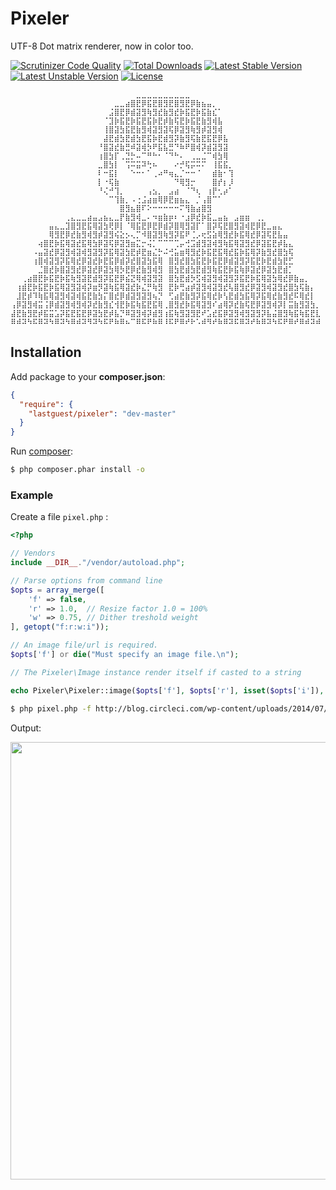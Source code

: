 # Pixeler

UTF-8 Dot matrix renderer, now in color too.

[![Scrutinizer Code Quality](https://scrutinizer-ci.com/g/lastguest/pixeler/badges/quality-score.png?b=master)](https://scrutinizer-ci.com/g/lastguest/pixeler/?branch=master)
[![Total Downloads](https://poser.pugx.org/lastguest/pixeler/downloads.svg)](https://packagist.org/packages/lastguest/pixeler)
[![Latest Stable Version](https://poser.pugx.org/lastguest/pixeler/v/stable.svg)](https://packagist.org/packages/lastguest/pixeler)
[![Latest Unstable Version](https://poser.pugx.org/lastguest/pixeler/v/unstable.svg)](https://packagist.org/packages/lastguest/pixeler)
[![License](https://poser.pugx.org/lastguest/pixeler/license.svg)](https://packagist.org/packages/lastguest/pixeler)


```
⠀⠀⠀⠀⠀⠀⠀⠀⠀⠀⠀⠀⠀⠀⠀⠀⠀⠀⠀⠀⠀⠀⠀⣀⣀⣀⣀⣀⣀⣀⣀⣀⣀⠀⠀⠀⠀⠀⠀⠀⠀⠀⠀⠀⠀⠀⠀⠀⠀⠀⠀⠀⠀⠀⠀⠀⠀⠀
⠀⠀⠀⠀⠀⠀⠀⠀⠀⠀⠀⠀⠀⠀⠀⠀⠀⠀⠀⣀⣀⣴⣿⣟⡿⣯⣟⣿⣻⣟⣿⣻⣟⡿⣷⣦⣤⡀⠀⠀⠀⠀⠀⠀⠀⠀⠀⠀⠀⠀⠀⠀⠀⠀⠀⠀⠀⠀
⠀⠀⠀⠀⠀⠀⠀⠀⠀⠀⠀⠀⠀⠀⠀⠀⠀⠀⣨⣿⣟⡿⣾⣽⣻⢷⣻⣞⣷⣻⣞⡷⣯⣟⡷⣯⣷⣎⠁⠀⠀⠀⠀⠀⠀⠀⠀⠀⠀⠀⠀⠀⠀⠀⠀⠀⠀⠀
⠀⠀⠀⠀⠀⠀⠀⠀⠀⠀⠀⠀⠀⠀⠀⠀⠀⠈⣹⡷⣯⣟⡷⣯⣟⣯⡷⣟⡾⣷⢯⣟⡷⣯⣟⣷⣻⢾⣧⠀⠀⠀⠀⠀⠀⠀⠀⠀⠀⠀⠀⠀⠀⠀⠀⠀⠀⠀
⠀⠀⠀⠀⠀⠀⠀⠀⠀⠀⠀⠀⠀⠀⠀⠀⠀⢸⣿⣽⣳⣯⣟⣷⣻⢾⣽⣻⣽⢯⡿⣽⣻⢷⣻⡾⣽⣻⢾⠀⠀⠀⠀⠀⠀⠀⠀⠀⠀⠀⠀⠀⠀⠀⠀⠀⠀⠀
⠀⠀⠀⠀⠀⠀⠀⠀⠀⠀⠀⠀⠀⠀⠀⠀⠀⣼⣟⣾⣳⣟⣾⣳⣟⣯⡷⣟⣾⣻⡽⣷⣻⢯⣷⣟⣯⣟⡿⣧⠀⠀⠀⠀⠀⠀⠀⠀⠀⠀⠀⠀⠀⠀⠀⠀⠀⠀
⠀⠀⠀⠀⠀⠀⠀⠀⠀⠀⠀⠀⠀⠀⠀⠀⠘⣿⣽⣞⣷⣛⠾⣽⢾⡳⠟⣯⣧⣛⠙⠷⠟⣿⢾⡽⣾⣽⣻⣽⠀⠀⠀⠀⠀⠀⠀⠀⠀⠀⠀⠀⠀⠀⠀⠀⠀⠀
⠀⠀⠀⠀⠀⠀⠀⠀⠀⠀⠀⠀⠀⠀⠀⠀⢰⣿⣳⡏⢀⣙⡓⠤⠉⠛⠓⠂⠈⠙⠓⠄⠀⢀⣀⣈⠉⢾⣳⢿⠀⠀⠀⠀⠀⠀⠀⠀⠀⠀⠀⠀⠀⠀⠀⠀⠀⠀
⠀⠀⠀⠀⠀⠀⠀⠀⠀⠀⠀⠀⠀⠀⠀⠀⣀⣿⣳⡇⠀⢩⠭⣭⠽⢓⠦⠀⠀⠀⠔⡚⢯⡭⠭⠍⠀⢸⣯⣯⡀⠀⠀⠀⠀⠀⠀⠀⠀⠀⠀⠀⠀⠀⠀⠀⠀⠀
⠀⠀⠀⠀⠀⠀⠀⠀⠀⠀⠀⠀⠀⠀⠀⠀⠇⠒⣯⡇⠀⠀⠑⠒⠂⠁⢀⠴⠛⢶⣄⡈⠒⠒⠈⠀⠀⣾⣷⠂⢹⠀⠀⠀⠀⠀⠀⠀⠀⠀⠀⠀⠀⠀⠀⠀⠀⠀
⠀⠀⠀⠀⠀⠀⠀⠀⠀⠀⠀⠀⠀⠀⠀⠀⡇⠐⢯⣷⠀⠀⠀⠀⠀⠀⠀⠀⠀⠀⠙⢿⣻⡒⠀⠀⠀⣿⡞⡆⡸⠀⠀⠀⠀⠀⠀⠀⠀⠀⠀⠀⠀⠀⠀⠀⠀⠀
⠀⠀⠀⠀⠀⠀⠀⠀⠀⠀⠀⠀⠀⠀⠀⠀⠘⢌⠚⢹⡀⠀⠀⠀⠀⢠⣢⡀⠀⣠⣴⠀⠈⠙⢆⠀⢰⡟⢂⡴⠁⠀⠀⠀⠀⠀⠀⠀⠀⠀⠀⠀⠀⠀⠀⠀⠀⠀
⠀⠀⠀⠀⠀⠀⠀⠀⠀⠀⠀⠀⠀⠀⠀⠀⠀⠀⠉⢹⣷⡀⠠⢐⣨⣴⣶⢿⡿⣟⣶⣦⣄⠀⡈⢠⣿⠉⠁⠀⠀⠀⠀⠀⠀⠀⠀⠀⠀⠀⠀⠀⠀⠀⠀⠀⠀⠀
⠀⠀⠀⠀⠀⠀⠀⠀⠀⠀⠀⠀⠀⠀⠀⠀⠀⠀⠀⠀⣿⣻⣦⣿⠏⠕⠒⠒⠒⠒⠒⠍⢻⣷⣴⣿⣻⠀⠀⠀⠀⠀⠀⠀⠀⠀⠀⠀⠀⠀⠀⠀⠀⠀⠀⠀⠀⠀
⠀⠀⠀⠀⠀⠀⠀⠀⠀⠀⢀⣄⣀⣀⣴⣤⣠⣦⣄⣀⡟⣷⣻⢾⣀⠄⠲⣶⣷⡶⠆⠐⣰⡿⣞⡷⣯⣀⣤⣦⠀⣠⣶⣶⠀⢀⡀⠀⠀⠀⠀⠀⠀⠀⠀⠀⠀⠀
⠀⠀⠀⠀⠀⠀⠀⣤⣄⣀⣹⣿⣻⣟⣯⢿⣽⣳⢟⡿⡇⠈⢿⣯⣟⡿⣟⡿⣾⡽⣿⢿⣻⣽⡏⠁⣿⡽⢯⣟⣿⣻⣽⢾⣟⡿⣟⣀⣤⣄⠀⠀⠀⠀⠀⠀⠀⠀
⠀⠀⠀⠀⠀⠀⠀⢿⣻⣟⡿⣞⣷⣻⢾⣻⡾⣽⣻⢮⣕⡢⢄⡉⠺⣿⣽⣻⢷⣻⡽⣯⠟⢈⡠⢖⣫⣵⢿⣻⣞⡷⣯⢿⣞⡿⣽⢯⣟⣧⣤⠀⠀⠀⠀⠀⠀⠀
⠀⠀⠀⠀⠀⢴⣿⣟⡷⣯⢿⣽⣞⣯⢿⣳⡿⣽⢯⡿⣽⣻⣶⣍⡒⢬⡁⠉⠉⠉⢉⡤⢚⣩⣾⣻⣽⢾⣻⢷⣯⢿⣽⣻⣞⡿⣽⣯⣟⡾⣧⣄⠀⠀⠀⠀⠀⠀
⠀⠀⠀⠀⠠⣤⣽⣞⡿⣽⣻⢾⣽⢾⣻⣽⣻⡽⣯⢿⣽⣳⣟⡾⣟⣶⣌⡓⠬⢚⣥⣶⢿⣻⣞⡷⣯⣟⣯⢿⣞⣯⡷⣯⢿⡽⣷⣻⣞⣿⣳⢯⠀⠀⠀⠀⠀⠀
⠀⠀⠀⠀⢰⣿⢾⣽⣻⡽⣯⢿⣞⡿⣽⣞⡷⣟⣯⡿⣾⡽⣞⣿⣽⣳⣯⢿⠀⣿⣻⣞⣿⣳⣯⣟⡷⣯⣟⡿⣾⣽⣻⡽⣯⣟⡷⣟⣾⣳⣟⣋⠀⠀⠀⠀⠀⠀
⠀⠀⠀⠀⠀⣈⣿⣞⡷⣿⣽⣻⣞⡿⣽⣞⡿⣽⣳⢿⡳⣟⡿⣞⣷⣻⢾⣻⠀⣿⣳⣟⣾⣳⣟⣾⣻⢷⣯⣟⡷⣯⢷⡿⣽⣞⡿⣽⣳⣟⣾⡁⠀⠀⠀⠀⠀⠀
⠀⠀⢀⣴⣿⣟⡷⣯⣟⡷⣯⢷⣻⣽⣟⣾⣻⡽⣯⣟⡿⣮⣝⢿⢾⣽⣻⣽⠀⣿⣳⣟⣾⡳⣫⢾⣽⣻⢾⣽⣻⡽⣯⣟⡷⣯⢿⣽⣳⢿⣞⡿⣷⣤⡀⠀⠀⠀
⠀⢰⣾⣟⡷⣯⣟⡷⣯⢿⣽⣻⣽⢾⡽⣶⡻⣽⢷⣯⢿⣽⣞⡷⣌⡛⢷⣻⠀⣟⡷⢛⣴⡾⣽⣻⢾⣽⣻⣞⢧⣿⣻⣞⡿⣽⣻⢾⣽⣻⣞⣿⣳⢯⣷⡄⠀⠀
⠀⣸⣟⡾⠹⢷⣯⢿⣽⣻⢾⣽⢾⣯⣟⣷⣳⡍⣿⣞⡿⣾⣽⣻⣽⣻⢦⡙⠀⢋⣴⣟⣷⣻⡽⣯⢿⣞⡷⢣⣟⣾⣳⣯⢿⡽⣯⢿⣞⣷⣻⣞⠯⢿⣞⡇⠀⠀
⢠⡿⣽⣻⢾⣭⢨⡿⣾⣽⣻⢾⣻⢾⡽⣞⣷⣻⣎⢺⣟⡷⣯⢷⣯⣟⣯⢿⢀⣿⣻⣞⡷⣯⢿⣽⣻⠎⣴⢿⡽⣞⣷⢯⣟⡿⣽⣻⢾⡽⡇⣭⣷⣻⣽⣳⡀⠀
⣼⣟⣷⣻⣟⡾⣯⣭⣡⡽⣯⣟⣯⣟⡿⣽⣳⣟⡾⣧⡙⠿⣽⣻⢾⡽⣾⣻⢰⣯⢷⣻⣽⣻⣟⠞⣡⣞⣯⡿⣽⣻⢾⣻⣽⣻⡽⣧⣬⣿⣻⢷⣯⢷⣯⣟⣇⠀
⠿⠾⠽⠳⠯⠿⠽⠳⠿⠽⠳⠿⠾⠽⠻⠽⠳⠯⠟⠷⠿⠦⠉⠿⠯⠟⠷⠿⠸⠯⠟⠿⠞⠗⠡⠾⠻⠞⠷⠿⠽⠯⠿⠽⠞⠷⠿⠽⠳⠯⠟⠿⠞⠿⠾⠽⠾⠀
```

## Installation


Add package to your **composer.json**:

```json
{
  "require": {
    "lastguest/pixeler": "dev-master"
  }
}
```

Run [composer](https://getcomposer.org/download/):

```bash
$ php composer.phar install -o
```

### Example

Create a file `pixel.php` :

```php
<?php

// Vendors
include __DIR__."/vendor/autoload.php";

// Parse options from command line
$opts = array_merge([
	'f' => false, 
	'r' => 1.0,  // Resize factor 1.0 = 100%
	'w' => 0.75, // Dither treshold weight
], getopt("f:r:w:i"));

// An image file/url is required.
$opts['f'] or die("Must specify an image file.\n");

// The Pixeler\Image instance render itself if casted to a string

echo Pixeler\Pixeler::image($opts['f'], $opts['r'], isset($opts['i']), $opts['w']);
```

```bash
$ php pixel.php -f http://blog.circleci.com/wp-content/uploads/2014/07/elephant.jpg -r 0.3 -w 0.5
```

Output:

<img src="http://cl.ly/image/1W2B0i2X3f01/pixeler_demo.png" width="700" />

